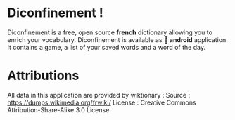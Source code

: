 # Diconfinement ! 

Diconfinement is a free, open source **french** dictionary allowing you to enrich your vocabulary. 
Diconfinement is available as **📱 android** application.
It contains a game, a list of your saved words and a word of the day.


# Attributions
All data in this application are provided by wiktionary :
Source : https://dumps.wikimedia.org/frwiki/
License : Creative Commons Attribution-Share-Alike 3.0 License
